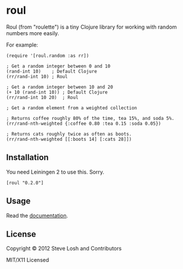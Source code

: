 roul
====

Roul (from "roulette") is a tiny Clojure library for working with random numbers
more easily.

For example:

    (require '[roul.random :as rr])

    ; Get a random integer between 0 and 10
    (rand-int 10)    ; Default Clojure
    (rr/rand-int 10) ; Roul

    ; Get a random integer between 10 and 20
    (+ 10 (rand-int 10)) ; Default Clojure
    (rr/rand-int 10 20)  ; Roul

    ; Get a random element from a weighted collection

    ; Returns coffee roughly 80% of the time, tea 15%, and soda 5%.
    (rr/rand-nth-weighted {:coffee 0.80 :tea 0.15 :soda 0.05})

    ; Returns cats roughly twice as often as boots.
    (rr/rand-nth-weighted [[:boots 14] [:cats 28]])

Installation
------------

You need Leiningen 2 to use this.  Sorry.

    [roul "0.2.0"]

Usage
-----

Read the [documentation](http://sjl.bitbucket.org/roul/).

License
-------

Copyright © 2012 Steve Losh and Contributors

MIT/X11 Licensed
